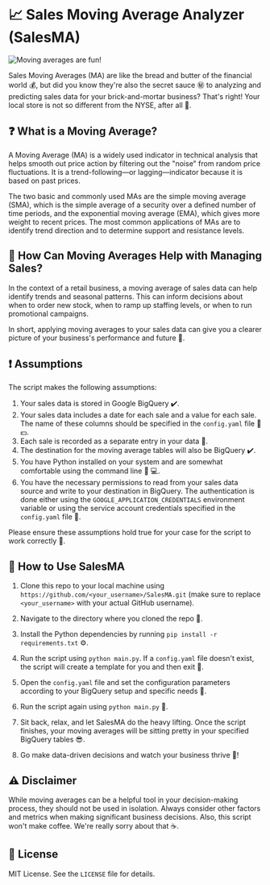 
# :chart_with_upwards_trend: Sales Moving Average Analyzer (SalesMA)

![Moving averages are fun!](https://placekitten.com/900/300)

Sales Moving Averages (MA) are like the bread and butter of the financial world :moneybag:, but did you know they're also the secret sauce :secret: to analyzing and predicting sales data for your brick-and-mortar business? That's right! Your local store is not so different from the NYSE, after all :department_store:.

## :question: What is a Moving Average?

A Moving Average (MA) is a widely used indicator in technical analysis that helps smooth out price action by filtering out the "noise" from random price fluctuations. It is a trend-following—or lagging—indicator because it is based on past prices.

The two basic and commonly used MAs are the simple moving average (SMA), which is the simple average of a security over a defined number of time periods, and the exponential moving average (EMA), which gives more weight to recent prices. The most common applications of MAs are to identify trend direction and to determine support and resistance levels.

## :dart: How Can Moving Averages Help with Managing Sales?

In the context of a retail business, a moving average of sales data can help identify trends and seasonal patterns. This can inform decisions about when to order new stock, when to ramp up staffing levels, or when to run promotional campaigns. 

In short, applying moving averages to your sales data can give you a clearer picture of your business's performance and future :crystal_ball:.

## :exclamation: Assumptions

The script makes the following assumptions:

1. Your sales data is stored in Google BigQuery :heavy_check_mark:.
2. Your sales data includes a date for each sale and a value for each sale. The name of these columns should be specified in the `config.yaml` file :date: :dollar:.
3. Each sale is recorded as a separate entry in your data :receipt:.
4. The destination for the moving average tables will also be BigQuery :heavy_check_mark:.
5. You have Python installed on your system and are somewhat comfortable using the command line :snake: :computer:.
6. You have the necessary permissions to read from your sales data source and write to your destination in BigQuery. The authentication is done either using the `GOOGLE_APPLICATION_CREDENTIALS` environment variable or using the service account credentials specified in the `config.yaml` file :key:.

Please ensure these assumptions hold true for your case for the script to work correctly :memo:.

## :rocket: How to Use SalesMA

1. Clone this repo to your local machine using `https://github.com/<your_username>/SalesMA.git` (make sure to replace `<your_username>` with your actual GitHub username).

2. Navigate to the directory where you cloned the repo :file_folder:.

3. Install the Python dependencies by running `pip install -r requirements.txt` :gear:.

4. Run the script using `python main.py`. If a `config.yaml` file doesn't exist, the script will create a template for you and then exit :pencil:.

5. Open the `config.yaml` file and set the configuration parameters according to your BigQuery setup and specific needs :wrench:.

6. Run the script again using `python main.py` :rocket:.

7. Sit back, relax, and let SalesMA do the heavy lifting. Once the script finishes, your moving averages will be sitting pretty in your specified BigQuery tables :sunglasses:.

8. Go make data-driven decisions and watch your business thrive :tada:!

## :warning: Disclaimer

While moving averages can be a helpful tool in your decision-making process, they should not be used in isolation. Always consider other factors and metrics when making significant business decisions. Also, this script won't make coffee. We're really sorry about that :coffee:.

## :scroll: License

MIT License. See the `LICENSE` file for details.
